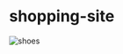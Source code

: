 # shopping-site
![shoes](https://github.com/user-attachments/assets/5eb35103-96a1-4931-87a8-78d0966ec675)
